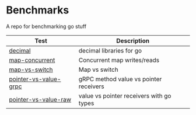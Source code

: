# Benchmarks
A repo for benchmarking go stuff

Test | Description |
---  | --- | 
[decimal](./decimal) | decimal libraries for go |
[map-concurrent](./map-concurrent) | Concurrent map writes/reads | 
[map-vs-switch](./map-vs-switch) | Map vs switch |
[pointer-vs-value-grpc](./pointer-vs-value-grpc) | gRPC method value vs pointer receivers |
[pointer-vs-value-raw](./pointer-vs-value-raw) | value vs pointer receivers with go types |


